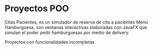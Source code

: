 # Proyectos POO
Citas Pacientes, es un simulador de reserva de cita a pacientes
Menú Hamburguesa, son ventanas interactivas elaboradas con JavaFX que simulan el poder pedir hamburguesas por medio de delivery.

Proyectos con funcionalidades incompletas
